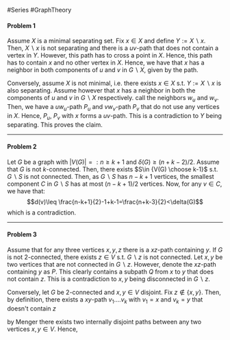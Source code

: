 #Series #GraphTheory 

#### Problem 1
Assume $X$ is a minimal separating set. Fix $x\in X$ and define $Y:=X \backslash x$. Then, $X \backslash x$ is not separating and there is a $uv$-path  that does not contain a vertex in $Y$. However, this path has to cross a point in $X$. Hence, this path has to contain $x$ and no other vertex in $X$. Hence, we have that $x$ has a neighbor in both components of $u$ and $v$ in $G \backslash X$, given by the path.

Conversely, assume $X$ is not minimal, i.e. there exists $x\in X$ s.t. $Y:= X \backslash x$ is also separating. Assume however that $x$ has a neighbor in both the components of $u$ and $v$ in $G \backslash X$ respectively. call the neighbors $w_{u}$ and $w_{v}$. Then, we have a $uw_{u}$-path $P_{u}$ and $vw_{v}$-path $P_{v}$ that do not use any vertices in $X$. Hence, $P_{u}$, $P_{v}$ with $x$ forms a $uv$-path. This is a contradiction to $Y$ being separating. This proves the claim.

---
#### Problem 2

Let $G$ be a graph with $\left| V(G) \right|=: n\geq k+1$ and $\delta(G)\geq (n+k-2) / 2$. Assume that $G$ is not $k$-connected. Then, there exists $S\in {V(G) \choose k-1}$ s.t. $G \backslash S$ is not connected. Then, as $G \backslash S$ has $n-k+1$ vertices, the smallest component $C$ in $G \backslash S$ has at most $(n-k+1) / 2$ vertices. Now, for any $v\in C$, we have that: $$d(v)\leq \frac{n-k+1}{2}-1+k-1=\frac{n+k-3}{2}<\delta(G)$$which is a contradiction.

---
#### Problem 3
Assume that for any three vertices $x,y,z$ there is a $xz$-path containing $y$. If $G$ is not 2-connected, there exists $z\in V$ s.t. $G \backslash z$ is not connected. Let $x,y$ be two vertices that are not connected in $G \backslash z$. However, denote the $xz$-path containing $y$ as $P$. This clearly contains a subpath $Q$ from $x$ to $y$ that does not contain $z$. This is a contradiction to $x,y$ being disconnected in $G \backslash z$.

Conversely, let $G$ be 2-connected and $x,y\in V$ disjoint. Fix $z\notin \{ x,y \}$. Then, by definition, there exists a $xy$-path $v_{1}\dots.v_{k}$ with $v_{1}=x$ and $v_{k}=y$ that doesn't contain $z$

by Menger there exists two internally disjoint paths between any two vertices $x,y\in V$. Hence, 


